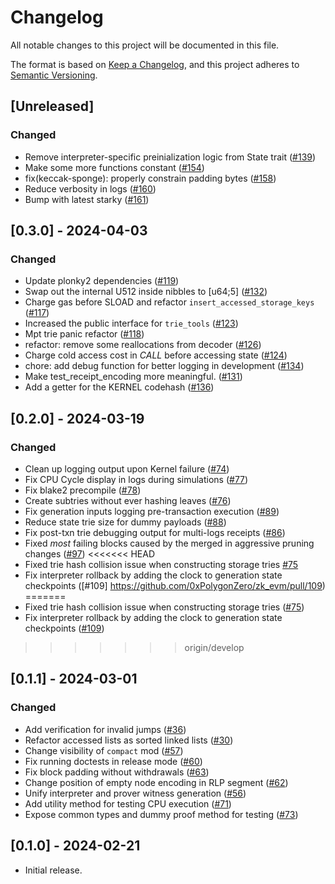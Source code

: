 # Changelog

All notable changes to this project will be documented in this file.

The format is based on [Keep a Changelog](https://keepachangelog.com/en/1.1.0/),
and this project adheres to [Semantic Versioning](https://semver.org/spec/v2.0.0.html).


## [Unreleased]

### Changed
- Remove interpreter-specific preinialization logic from State trait ([#139](https://github.com/0xPolygonZero/zk_evm/pull/139))
- Make some more functions constant ([#154](https://github.com/0xPolygonZero/zk_evm/pull/154))
- fix(keccak-sponge): properly constrain padding bytes ([#158](https://github.com/0xPolygonZero/zk_evm/pull/158))
- Reduce verbosity in logs ([#160](https://github.com/0xPolygonZero/zk_evm/pull/160))
- Bump with latest starky ([#161](https://github.com/0xPolygonZero/zk_evm/pull/161))

## [0.3.0] - 2024-04-03

### Changed
- Update plonky2 dependencies ([#119](https://github.com/0xPolygonZero/zk_evm/pull/119))
- Swap out the internal U512 inside nibbles to [u64;5] ([#132](https://github.com/0xPolygonZero/zk_evm/pull/132))
- Charge gas before SLOAD and refactor `insert_accessed_storage_keys` ([#117](https://github.com/0xPolygonZero/zk_evm/pull/117))
- Increased the public interface for `trie_tools` ([#123](https://github.com/0xPolygonZero/zk_evm/pull/123))
- Mpt trie panic refactor  ([#118](https://github.com/0xPolygonZero/zk_evm/pull/118))
- refactor: remove some reallocations from decoder ([#126](https://github.com/0xPolygonZero/zk_evm/pull/126))
- Charge cold access cost in *CALL* before accessing state ([#124](https://github.com/0xPolygonZero/zk_evm/pull/124))
- chore: add debug function for better logging in development ([#134](https://github.com/0xPolygonZero/zk_evm/pull/134))
- Make test_receipt_encoding more meaningful. ([#131](https://github.com/0xPolygonZero/zk_evm/pull/131))
- Add a getter for the KERNEL codehash ([#136](https://github.com/0xPolygonZero/zk_evm/pull/136))

## [0.2.0] - 2024-03-19

### Changed
- Clean up logging output upon Kernel failure ([#74](https://github.com/0xPolygonZero/zk_evm/pull/74))
- Fix CPU Cycle display in logs during simulations ([#77](https://github.com/0xPolygonZero/zk_evm/pull/77))
- Fix blake2 precompile ([#78](https://github.com/0xPolygonZero/zk_evm/pull/78))
- Create subtries without ever hashing leaves ([#76](https://github.com/0xPolygonZero/zk_evm/pull/76))
- Fix generation inputs logging pre-transaction execution ([#89](https://github.com/0xPolygonZero/zk_evm/pull/89))
- Reduce state trie size for dummy payloads ([#88](https://github.com/0xPolygonZero/zk_evm/pull/88))
- Fix post-txn trie debugging output for multi-logs receipts ([#86](https://github.com/0xPolygonZero/zk_evm/pull/86))
- Fixed *most* failing blocks caused by the merged in aggressive pruning changes ([#97](https://github.com/0xPolygonZero/zk_evm/pull/97))
<<<<<<< HEAD
- Fixed trie hash collision issue when constructing storage tries [#75](https://github.com/0xPolygonZero/zk_evm/pull/75)
- Fix interpreter rollback by adding the clock to generation state checkpoints ([#109] https://github.com/0xPolygonZero/zk_evm/pull/109)
=======
- Fixed trie hash collision issue when constructing storage tries ([#75](https://github.com/0xPolygonZero/zk_evm/pull/75))
- Fix interpreter rollback by adding the clock to generation state checkpoints ([#109](https://github.com/0xPolygonZero/zk_evm/pull/109))
>>>>>>> origin/develop

## [0.1.1] - 2024-03-01

### Changed
- Add verification for invalid jumps ([#36](https://github.com/0xPolygonZero/zk_evm/pull/36))
- Refactor accessed lists as sorted linked lists ([#30](https://github.com/0xPolygonZero/zk_evm/pull/30))
- Change visibility of `compact` mod ([#57](https://github.com/0xPolygonZero/zk_evm/pull/57))
- Fix running doctests in release mode ([#60](https://github.com/0xPolygonZero/zk_evm/pull/60))
- Fix block padding without withdrawals ([#63](https://github.com/0xPolygonZero/zk_evm/pull/63))
- Change position of empty node encoding in RLP segment ([#62](https://github.com/0xPolygonZero/zk_evm/pull/62))
- Unify interpreter and prover witness generation ([#56](https://github.com/0xPolygonZero/zk_evm/pull/56))
- Add utility method for testing CPU execution ([#71](https://github.com/0xPolygonZero/zk_evm/pull/71))
- Expose common types and dummy proof method for testing ([#73](https://github.com/0xPolygonZero/zk_evm/pull/73))

## [0.1.0] - 2024-02-21
* Initial release.
